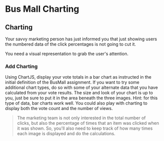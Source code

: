 # Bus Mall Charting

## Charting

Your savvy marketing person has just informed you that just showing users the numbered data of the click percentages 
is not going to cut it.

You need a visual representation to grab the user's attention.

### Add Charting

Using ChartJS, display your vote totals in a bar chart as instructed in the initial definition of the BusMall assignment. 
If you want to try some additional chart types, do so with some of your alternate data that you have calculated 
from your vote results. The size and look of your chart is up to you, just be sure to put it in the area beneath the 
three images. Hint: for this type of data, bar charts work well. You could also play with charting to display both the 
vote count and the number of views.

> The marketing team is not only interested in the total number of clicks, but also the percentage of times that an item was clicked when it was shown. So, you'll also need to keep track of how many times each image is displayed and do the calculations.
